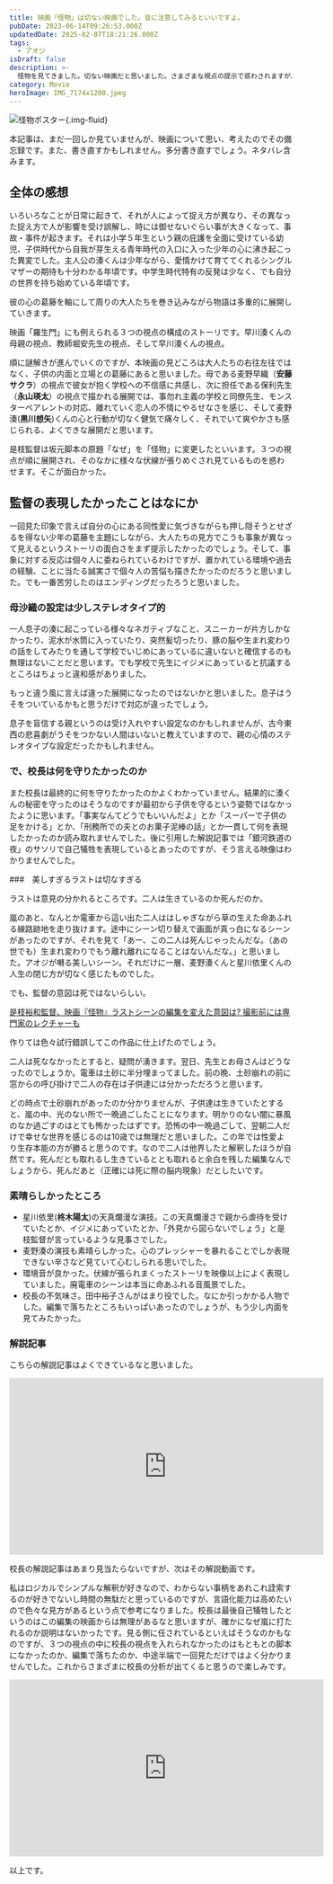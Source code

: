 ```yaml
---
title: 映画「怪物」は切ない映画でした。音に注意してみるといいですよ。
pubDate: 2023-06-14T09:26:53.000Z
updatedDate: 2025-02-07T18:21:26.000Z
tags:
  - アオジ
isDraft: false
description: >-
  怪物を見てきました。切ない映画だと思いました。さまざまな視点の提示で惑わされますが、見終わった後残る印象は「切ない」でした。この映画は音に意識して見るといいなと思います。普段聞くことのないアオジのさえずりが聞こえたり、夜に風笛の音が聞こえたり、コップを二回ゆすぐ音が聞こえたり。背景音で物語に重相関を与えています。なぜこの音が入っているのだろうと想像しながら見るといいと思います。
category: Movie
heroImage: IMG_7174x1200.jpeg
---
```



![怪物ポスター](https://object-storage.tyo2.conoha.io/v1/nc_938a9d00d6004f1390c354d4a15ef25b/blog-astro-assets/blog-images/IMG_7174x1200.jpeg){.img-fluid}



本記事は、まだ一回しか見ていませんが、映画について思い、考えたのでその備忘録です。また、書き直すかもしれません。多分書き直すでしょう。ネタバレ含みます。



## 全体の感想

いろいろなことが日常に起きて、それが人によって捉え方が異なり、その異なった捉え方で人が影響を受け誤解し、時には御せないぐらい事が大きくなって、事故・事件が起きます。それは小学５年生という親の庇護を全面に受けている幼児、子供時代から自我が芽生える青年時代の入口に入った少年の心に沸き起こった異変でした。主人公の湊くんは少年ながら、愛情かけて育ててくれるシングルマザーの期待も十分わかる年頃です。中学生時代特有の反発は少なく、でも自分の世界を持ち始めている年頃です。



彼の心の葛藤を軸にして周りの大人たちを巻き込みながら物語は多重的に展開していきます。

映画「羅生門」にも例えられる３つの視点の構成のストーリです。早川湊くんの母親の視点、教師堀安先生の視点、そして早川湊くんの視点。

順に謎解きが進んでいくのですが、本映画の見どころは大人たちの右往左往ではなく、子供の内面と立場との葛藤にあると思いました。母である麦野早織（**安藤サクラ**）の視点で彼女が抱く学校への不信感に共感し、次に担任である保利先生（**永山瑛太**）の視点で描かれる展開では、事勿れ主義の学校と同僚先生、モンスターペアレントの対応、離れていく恋人の不情にやるせなさを感じ、そして麦野湊(**黒川想矢**)くんの心と行動が切なく健気で痛々しく、それでいて爽やかさも感じられる、よくできな展開だと思います。



是枝監督は坂元脚本の原題「なぜ」を「怪物」に変更したといいます。３つの視点が順に展開され、そのなかに様々な伏線が張りめぐされ見ているものを惑わせます。そこが面白かった。



## 監督の表現したかったことはなにか

一回見た印象で言えば自分の心にある同性愛に気づきながらも押し隠そうとせざるを得ない少年の葛藤を主題にしながら、大人たちの見方でこうも事象が異なって見えるというストーリの面白さをまず提示したかったのでしょう。そして、事象に対する反応は個々人に委ねられているわけですが、置かれている環境や過去の経験、ことに当たる誠実さで個々人の苦悩も描きたかったのだろうと思いました。でも一番苦労したのはエンディングだったろうと思いました。



### 母沙織の設定は少しステレオタイプ的

一人息子の湊に起こっている様々なネガティブなこと、スニーカーが片方しかなかったり、泥水が水筒に入っていたり、突然髪切ったり、豚の脳や生まれ変わりの話をしてみたりを通して学校でいじめにあっているに違いないと確信するのも無理はないことだと思います。でも学校で先生にイジメにあっていると抗議するところはちょっと違和感がありました。

もっと違う風に言えば違った展開になったのではないかと思いました。息子はうそをついているかもと思うだけで対応が違ったでしょう。

息子を盲信する親というのは受け入れやすい設定なのかもしれませんが、古今東西の悲喜劇がうそをつかない人間はいないと教えていますので、親の心情のステレオタイプな設定だったかもしれません。

### で、校長は何を守りたかったのか

また校長は最終的に何を守りたかったのかよくわかっていません。結果的に湊くんの秘密を守ったのはそうなのですが最初から子供を守るという姿勢ではなかったように思います。「事実なんてどうでもいいんだよ」とか「スーパーで子供の足をかける」とか、「刑務所での夫とのお菓子泥棒の話」とか一貫して何を表現したかったのか読み取れませんでした。後に引用した解説記事では「銀河鉄道の夜」のサソリで自己犠牲を表現しているとあったのですが、そう言える映像はわかりませんでした。



###　美しすぎるラストは切なすぎる

ラストは意見の分かれるところです。二人は生きているのか死んだのか。

嵐のあと、なんとか電車から這い出た二人ははしゃぎながら草の生えた命あふれる線路跡地を走り抜けます。途中にシーン切り替えで画面が真っ白になるシーンがあったのですが、それを見て「あー、この二人は死んじゃったんだな。（あの世でも）生まれ変わりでもう離れ離れになることはないんだな。」と思いました。アオジが囀る美しいシーン。それだけに一層、麦野湊くんと星川依里くんの人生の閉じ方が切なく感じたものでした。

でも、監督の意図は死ではないらしい。

 [是枝裕和監督、映画『怪物』ラストシーンの編集を変えた意図は? 撮影前には専門家のレクチャーも](https://news.yahoo.co.jp/articles/b691928e8db46c336048db21feec3211f543e857)



作りては色々試行錯誤してこの作品に仕上げたのでしょう。


二人は死ななかったとすると、疑問が湧きます。翌日、先生とお母さんはどうなったのでしょうか。電車は土砂に半分埋まってました。前の晩、土砂崩れの前に窓からの呼び掛けで二人の存在は子供達には分かっただろうと思います。

どの時点で土砂崩れがあったのか分かりませんが、子供達は生きていたとすると、嵐の中、光のない所で一晩過ごしたことになります。明かりのない闇に暴風のなか過ごすのはとても怖かったはずです。恐怖の中一晩過ごして、翌朝二人だけで幸せな世界を感じるのは10歳では無理だと思いました。この年では性愛より生存本能の方が勝ると思うのです。なので二人は他界したと解釈したほうが自然です。死んだとも取れるし生きているととも取れると余白を残した編集なんでしょうから、死んだあと（正確には死に際の脳内現象）だとしたいです。



### 素晴らしかったところ

- 星川依里(**柊木陽太**)の天真爛漫な演技。この天真爛漫さで親から虐待を受けていたとか、イジメにあっていたとか、「外見から図らないでしょう」と是枝監督が言っているような見事さでした。
- 麦野湊の演技も素晴らしかった。心のプレッシャーを暴れることでしか表現できない辛さなど見ていて心むしられる思いでした。
- 環境音が良かった。伏線が張られまくったストーリを映像以上によく表現していました。廃電車のシーンは本当に命あふれる音風景でした。
- 校長の不気味さ。田中裕子さんがはまり役でした。なにか引っかかる人物でした。編集で落ちたところもいっぱいあったのでしょうが、もう少し内面を見てみたかった。

### 解説記事

こちらの解説記事はよくできているなと思いました。



<iframe width="560" height="315" src="https://www.youtube.com/embed/uAyMLDN9g8E" title="YouTube video player" frameborder="0" allow="accelerometer; autoplay; clipboard-write; encrypted-media; gyroscope; picture-in-picture; web-share" allowfullscreen></iframe>



校長の解説記事はあまり見当たらないですが、次はその解説動画です。

私はロジカルでシンプルな解釈が好きなので、わからない事柄をあれこれ詮索するのが好きでないし時間の無駄だと思っているのですが、言語化能力は高めたいので色々な見方があるという点で参考になりました。校長は最後自己犠牲したというのはこの編集の映画からは無理があるなと思いますが、確かになぜ嵐に打たれるのか説明はないかったです。見る側に任されているといえばそうなのかもなのですが、３つの視点の中に校長の視点を入れられなかったのはもともとの脚本になかったのか、編集で落ちたのか、中途半端で一回見ただけではよく分かりませんでした。これからさまざまに校長の分析が出てくると思うので楽しみです。



<iframe width="560" height="315" src="https://www.youtube.com/embed/33XqRVrRbps" title="YouTube video player" frameborder="0" allow="accelerometer; autoplay; clipboard-write; encrypted-media; gyroscope; picture-in-picture; web-share" allowfullscreen></iframe>

以上です。
